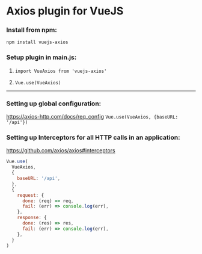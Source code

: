 # Axios plugin for VueJS

### Install from npm:

`npm install vuejs-axios`

### Setup plugin in main.js:

1. `import VueAxios from 'vuejs-axios'`

2. `Vue.use(VueAxios)`

---

### Setting up global configuration:

https://axios-http.com/docs/req_config
`Vue.use(VueAxios, {baseURL: '/api'})`

### Setting up Interceptors for all HTTP calls in an application:

https://github.com/axios/axios#interceptors

```javascript
Vue.use(
  VueAxios,
  {
    baseURL: '/api',
  },
  {
    request: {
      done: (req) => req,
      fail: (err) => console.log(err),
    },
    response: {
      done: (res) => res,
      fail: (err) => console.log(err),
    },
  }
)
```
